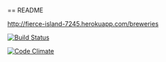 == README

http://fierce-island-7245.herokuapp.com/breweries

[![Build Status](https://travis-ci.org/jompper/wadror.png)](https://travis-ci.org/jompper/wadror)

[![Code Climate](https://codeclimate.com/github/jompper/wadror.png)](https://codeclimate.com/github/jompper/wadror)
